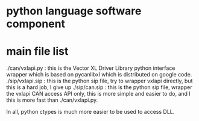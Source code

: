 # python language software component

# main file list
./can/vxlapi.py : this is the Vector XL Driver Library python interface wrapper which is based on pycanlibxl which is distributed on google code.
./sip/vxlapi.sip : this is the python sip file, try to wrapper vxlapi directly, but this is a hard job, I give up
./sip/can.sip : this is the python sip file, wrapper the vxlapi CAN access API only, this is more simple and easier to do, and I this is more fast than ./can/vxlapi.py.

In all, python ctypes is much more easier to be used to access DLL.


